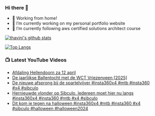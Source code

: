 ### Hi there 👋

- 🏡 Working from home!
- 🔭 I’m currently working on my personal portfolio website
- 🌱 I’m currently following aws certified solutions architect course
<!--
**thavini/thavini** is a ✨ _special_ ✨ repository because its `README.md` (this file) appears on your GitHub profile.

Here are some ideas to get you started:

- 🔭 I’m currently working on ...
- 🌱 I’m currently learning ...
- 👯 I’m looking to collaborate on ...
- 🤔 I’m looking for help with ...
- 💬 Ask me about ...
- 📫 How to reach me: ...
- 😄 Pronouns: ...
- ⚡ Fun fact: ...
  -->

[![thavini's github stats](https://github-readme-stats.vercel.app/api?username=thavini&count_private=true&show_icons=true)](https://github.com/anuraghazra/github-readme-stats)

[![Top Langs](https://github-readme-stats.vercel.app/api/top-langs/?username=anuraghazra)](https://github.com/anuraghazra/github-readme-stats)

### 📺 Latest YouTube Videos

<!-- YOUTUBE:START -->
- [Afdaling Hellendoorn za 12 april](https://www.youtube.com/watch?v=gJL9BGWL9mw)
- [De jaarlijkse Ballentocht met de WCT Vriezenveen [2025]](https://www.youtube.com/watch?v=hfUpeScmIqM)
- [De nieuwe afsprong bij de spartelvijver #insta360x4 #mtb #insta360 #x4 #sibculo](https://www.youtube.com/watch?v=F8ee_UGLN5k)
- [Hernieuwde vlonder op Sibculo. Iedereen moet hier nu langs #insta360x4 #insta360 #mtb #x4 #sibculo](https://www.youtube.com/watch?v=nxK6xf6xbZo)
- [Dit kom je tegen na halloween #insta360x4 #mtb #insta360 #x4 #sibculo #halloween #halloween2024](https://www.youtube.com/watch?v=zgih8JmaqxI)
<!-- YOUTUBE:END -->

